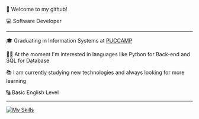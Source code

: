 <p>👋 Welcome to my github!</p>

<p>💻 Software Developer</p>
<hr>

<p>🎓 Graduating in Information Systems at <a href="https://www.puc-campinas.edu.br/" target="blank_">PUCCAMP</a></p>
<p>👨‍💻 At the moment I'm interested in languages ​​like Python for Back-end and SQL for Database</p>
<p>📚 I am currently studying new technologies and always looking for more learning</p>
<p>🔠 Basic English Level</p>
<hr>

[![My Skills](https://skillicons.dev/icons?i=py,mysql,git,notion&perline=10)](https://skillicons.dev)

<!---
matheuschagasb/matheuschagasb is a ✨ special ✨ repository because its `README.md` (this file) appears on your GitHub profile.
You can click the Preview link to take a look at your changes.
--->

